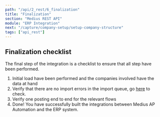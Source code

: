 ```yaml
---
path: "/api/2_rest/6_finalization"
title: "Finalization"
section: "Medius REST API"
module: "ERP Integration"
next: "/capture/company-setup/setup-company-structure"
tags: ["api_rest"]
---
```

## Finalization checklist
The final step of the integration is a checklist to ensure that all step have been performed.

1. Initial load have been performed and the companies involved have the data at hand
2. Verify that there are no import errors in the import queue, go [here](https://cloud.mediusflow.com/$TenantNameQA/#/configuration/ImportManagement) to check.
3. Verify one posting end to end for the relevant flows
4. Done! You have successfully built the integrations between Medius AP Automation and the ERP system.
